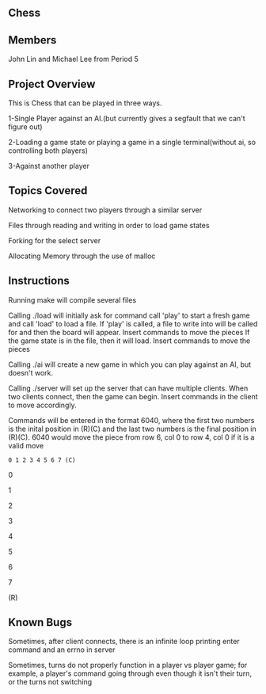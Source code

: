 
Chess 
--------------------------
Members
--------------------------
John Lin and Michael Lee from Period 5

Project Overview
--------------------------
This is Chess that can be played in three ways. 

1-Single Player against an AI.(but currently gives a segfault that we can't figure out)

2-Loading a game state or playing a game in a single terminal(without ai, so controlling both players)

3-Against another player

Topics Covered
--------------------------
Networking to connect two players through a similar server

Files through reading and writing in order to load game states

Forking for the select server

Allocating Memory through the use of malloc

Instructions
--------------------------
Running make will compile several files

Calling ./load will initially ask for command
call 'play' to start a fresh game and call 'load' to load a file.
If 'play' is called, a file to write into will be called for and then the board will appear. Insert commands to move the pieces
If the game state is in the file, then it will load. Insert commands to move the pieces

Calling ./ai will create a new game in which you can play against an AI, but doesn't work.

Calling ./server will set up the server that can have multiple clients. When two clients connect, then the game can begin. Insert commands in the client to move accordingly.

Commands will be entered in the format 6040, where the first two numbers is the inital position in (R)(C) and the last two numbers is the final position in (R)(C). 6040 would move the piece from row 6, col 0 to row 4, col 0 if it is a valid move

    0 1 2 3 4 5 6 7 (C)
		
0

1

2

3

4

5

6

7

(R)

Known Bugs
--------------------------

Sometimes, after client connects, there is an infinite loop printing enter command and an errno in server

Sometimes, turns do not properly function in a player vs player game; for example, a player's command going through even though it isn't their turn, or the turns not switching
